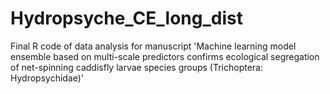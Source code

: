 # Hydropsyche_CE_long_dist

Final R code of data analysis for manuscript 'Machine learning model ensemble based on multi-scale predictors confirms ecological segregation of net-spinning caddisfly larvae species groups (Trichoptera: Hydropsychidae)'
